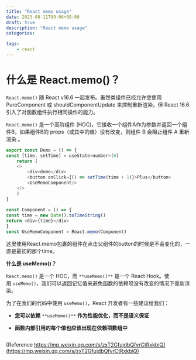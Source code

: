 ```yaml
---
title: "React memo usage"
date: 2023-08-11T09:06+08:00
draft: true
description: "React memo usage"
categories:

tags:
    - react
---
```


# **什么是 React.memo()？**

`React.memo()` 随 React v16.6 一起发布。虽然类组件已经允许您使用 PureComponent 或 shouldComponentUpdate 来控制重新渲染，但 React 16.6 引入了对函数组件执行相同操作的能力。

`React.memo()` 是一个高阶组件 (HOC)，它接收一个组件A作为参数并返回一个组件B，如果组件B的 props（或其中的值）没有改变，则组件 B 会阻止组件 A 重新渲染 。

```js
export const Demo = () => {  
const [time, setTime] = useState<number>(0)  
	return (  
	<>  
		<div>demo</div>  
		<button onClick={() => setTime(time + 1)}>Plus</button>  
		<UseMemoComponent/>  
	</>  
	)  
}  
  
const Component = () => {  
const time = new Date().toTimeString()  
return <div>{time}</div>  
}  
const UseMemoComponent = React.memo(Component)
```
这里使用React.memo包裹的组件在点击父组件的button的时候是不会变化的，一直是最初的那个time。


**什么是 useMemo()？**

`React.memo()` 是一个 HOC，而 `**useMemo()**` 是一个 React Hook。使用 `useMemo()`，我们可以返回记忆值来避免函数的依赖项没有改变的情况下重新渲染。

为了在我们的代码中使用 `useMemo()`，React 开发者有一些建议给我们：

- **您可以依赖** `**useMemo()**` **作为性能优化，而不是语义保证**
    
- **函数内部引用的每个值也应该出现在依赖项数组中**

```js

```

[Reference https://mp.weixin.qq.com/s/zxT2GfujdbQfvrCtRxkbiQ](https://mp.weixin.qq.com/s/zxT2GfujdbQfvrCtRxkbiQ)
